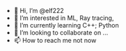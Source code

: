- 👋 Hi, I’m @elf222
- 👀 I’m interested in ML, Ray tracing, 
- 🌱 I’m currently learning C++; Python
- 💞️ I’m looking to collaborate on ...
- 📫 How to reach me not now

<!---
elf222/elf222 is a ✨ special ✨ repository because its `README.md` (this file) appears on your GitHub profile.
You can click the Preview link to take a look at your changes.
--->
